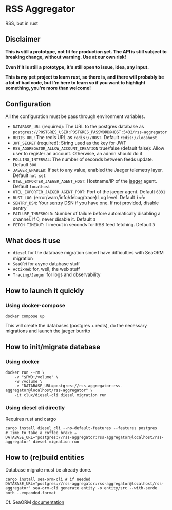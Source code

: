 # RSS Aggregator

RSS, but in rust

## Disclaimer

**This is still a prototype, not fit for production yet. The API is still subject to breaking change, without warning.
Use at our own risk!**

**Even if it is still a prototype, it's still open to issue, idea, any input.**

**This is my pet project to learn rust, so there is, and there will probably be a lot of bad code, but I'm here to learn
so if you want to highlight something, you're more than welcome!**

## Configuration

All the configuration must be pass through environment variables.

 * `DATABASE_URL` (required): The URL to the postgres database as `postgres://POSTGRES_USER:POSTGRES_PASSWORD@HOST:5432/rss-aggregator`
 * `REDIS_URL`: The redis URL as `redis://HOST`. Default `redis://locahost`
 * `JWT_SECRET` (required): String used as the key for JWT
 * `RSS_AGGREGATOR_ALLOW_ACCOUNT_CREATION` true/false (default false): Allow user to register an account. Otherwise, an admin should do it
 * `POLLING_INTERVAL`: The number of seconds between feeds update. Default `300`
 * `JAEGER_ENABLED`: If set to any value, enabled the Jaeger telemetry layer. Default `not set` 
 * `OTEL_EXPORTER_JAEGER_AGENT_HOST`: Hostname/IP of the [jaeger](https://www.jaegertracing.io/) agent. Default `localhost`
 * `OTEL_EXPORTER_JAEGER_AGENT_PORT`: Port of the jaeger agent. Default `6831`
 * `RUST_LOG`: (error/warn/info/debug/trace) Log level. Default `info`
 * `SENTRY_DSN`: Your [sentry](https://sentry.io/welcome/) DSN if you have one. If not provided, disable sentry
 * `FAILURE_THRESHOLD`: Number of failure before automatically disabling a channel. If 0, never disable it. Default `3` 
 * `FETCH_TIMEOUT`: Timeout in seconds for RSS feed fetching. Default `3` 

## What does it use

* `diesel` for the database migration since I have difficulties with SeaORM migration
* `SeaORM` for async database stuff
* `ActixWeb` for, well, the web stuff
* `Tracing/Jaeger` for logs and observability

## How to launch it quickly

### Using docker-compose

```shell
docker compose up
```

This will create the databases (postgres + redis), do the necessary migrations and launch the jaeger burrito

## How to init/migrate database

### Using docker

```shell
docker run --rm \
    -v "$PWD:/volume" \
    -w /volume \
    -e "DATABASE_URL=postgres://rss-aggregator:rss-aggregator@localhost/rss-aggregator" \
    -it clux/diesel-cli diesel migration run
```

### Using diesel cli directly

Requires rust and cargo 

```shell
cargo install diesel_cli --no-default-features --features postgres
# Time to take a coffee brake ☕
DATABASE_URL="postgres://rss-aggregator:rss-aggregator@localhost/rss-aggregator" diesel migration run
```

## How to (re)build entities

Database migrate must be already done.

```shell
cargo install sea-orm-cli # if needed
DATABASE_URL="postgres://rss-aggregator:rss-aggregator@localhost/rss-aggregator" sea-orm-cli generate entity -o entity/src --with-serde both --expanded-format
```

Cf. SeaORM [documentation](https://www.sea-ql.org/SeaORM/docs/generate-entity/sea-orm-cli)
